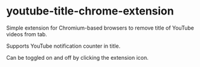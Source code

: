 # youtube-title-chrome-extension

Simple extension for Chromium-based browsers to remove title of YouTube videos from tab.

Supports YouTube notification counter in title. 

Can be toggled on and off by clicking the extension icon.

